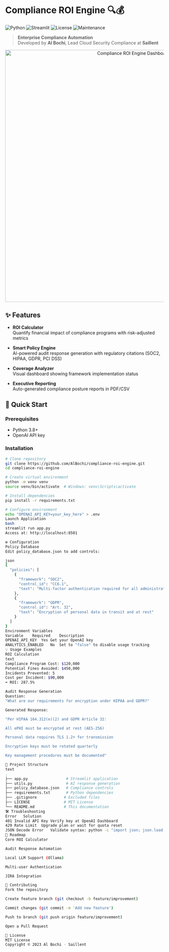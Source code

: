 # Compliance ROI Engine 🔍💰

![Python](https://img.shields.io/badge/python-3.8%2B-blue)
![Streamlit](https://static.streamlit.io/badges/streamlit_badge_black_white.svg)
![License](https://img.shields.io/badge/license-MIT-green)
![Maintenance](https://img.shields.io/badge/maintained%3F-yes-green)

> **Enterprise Compliance Automation**  
> Developed by **Al Bochi**, Lead Cloud Security Compliance at **Saillent**

<div align="center">
  <img src="assets/app-screenshot.png" alt="Compliance ROI Engine Dashboard" width="800">
</div>

## ✨ Features

- **ROI Calculator**  
  Quantify financial impact of compliance programs with risk-adjusted metrics

- **Smart Policy Engine**  
  AI-powered audit response generation with regulatory citations (SOC2, HIPAA, GDPR, PCI DSS)

- **Coverage Analyzer**  
  Visual dashboard showing framework implementation status

- **Executive Reporting**  
  Auto-generated compliance posture reports in PDF/CSV

## 🚀 Quick Start

### Prerequisites
- Python 3.8+
- OpenAI API key

### Installation
```bash
# Clone repository
git clone https://github.com/AlBochi/compliance-roi-engine.git
cd compliance-roi-engine

# Create virtual environment
python -m venv venv
source venv/bin/activate  # Windows: venv\Scripts\activate

# Install dependencies
pip install -r requirements.txt

# Configure environment
echo "OPENAI_API_KEY=your_key_here" > .env
Launch Application
bash
streamlit run app.py
Access at: http://localhost:8501

⚙️ Configuration
Policy Database
Edit policy_database.json to add controls:

json
{
  "policies": [
    {
      "framework": "SOC2",
      "control_id": "CC6.1",
      "text": "Multi-factor authentication required for all administrative access"
    },
    {
      "framework": "GDPR",
      "control_id": "Art. 32",
      "text": "Encryption of personal data in transit and at rest"
    }
  ]
}
Environment Variables
Variable	Required	Description
OPENAI_API_KEY	Yes	Get your OpenAI key
ANALYTICS_ENABLED	No	Set to "false" to disable usage tracking
💡 Usage Examples
ROI Calculation
text
Compliance Program Cost: $120,000  
Potential Fines Avoided: $450,000  
Incidents Prevented: 5  
Cost per Incident: $90,000
➡️ ROI: 287.5%

Audit Response Generation
Question:
"What are our requirements for encryption under HIPAA and GDPR?"

Generated Response:

"Per HIPAA 164.312(e)(2) and GDPR Article 32:

All ePHI must be encrypted at rest (AES-256)

Personal data requires TLS 1.2+ for transmission

Encryption keys must be rotated quarterly

Key management procedures must be documented"

📂 Project Structure
text
.
├── app.py                 # Streamlit application
├── utils.py               # AI response generation
├── policy_database.json   # Compliance controls
├── requirements.txt       # Python dependencies
├── .gitignore            # Excluded files
├── LICENSE               # MIT License
└── README.md             # This documentation
🛠️ Troubleshooting
Error	Solution
401 Invalid API Key	Verify key at OpenAI Dashboard
429 Rate Limit	Upgrade plan or wait for quota reset
JSON Decode Error	Validate syntax: python -c "import json; json.load(open('policy_database.json'))"
🌟 Roadmap
Core ROI Calculator

Audit Response Automation

Local LLM Support (Ollama)

Multi-user Authentication

JIRA Integration

🤝 Contributing
Fork the repository

Create feature branch (git checkout -b feature/improvement)

Commit changes (git commit -m 'Add new feature')

Push to branch (git push origin feature/improvement)

Open a Pull Request

📜 License
MIT License
Copyright © 2023 Al Bochi - Saillent
